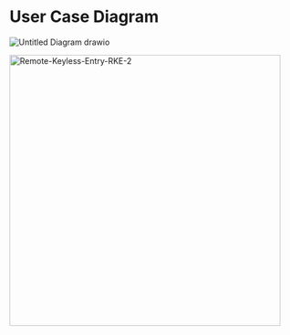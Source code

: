# User Case Diagram
![Untitled Diagram drawio](https://user-images.githubusercontent.com/99134492/157879252-d2a1ba45-59fd-47b0-a2f8-300e2418d125.png)

















<img width="475" alt="Remote-Keyless-Entry-RKE-2" src="https://user-images.githubusercontent.com/70833253/157870330-c6de5d77-b1f3-4eab-b1a5-4039b7f93903.png">
